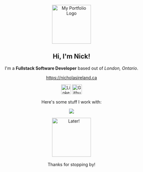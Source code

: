 <p align="center">
    <a href="https://nicholasireland.ca" target="_blank">
        <img src="https://nicholasireland.ca/images/logo.svg" alt="My Portfolio Logo" width="128" height="128"/>
    </a>
</p>
<h2 align="center">Hi, I'm Nick!</h2>

<p align="center">
    I'm a <strong>Fullstack Software Developer</strong> based out of <em>London, Ontario</em>.
</p>
<p align="center">
    <a href="https://nicholasireland.ca" target="_blank">https://nicholasireland.ca</a>
</p>
<p align="center">
    <a href="https://www.linkedin.com/in/irelandnicholas/" target="_blank"><img src="https://skillicons.dev/icons?i=linkedin" width="32" height="32" alt="LinkedIn"></a>
    <a href="https://github.com/xp-bar" target="_blank"><img src="https://skillicons.dev/icons?i=github" width="32" height="32" alt="Github"></a>
</p>
<p align="center">
    Here's some stuff I work with:
</p>
<p align="center">
    <img src="https://skillicons.dev/icons?i=php,laravel,js,ts,vue,ruby,rails,html,css,sass,bootstrap,mysql,nginx,lua,swift,git,neovim,pnpm,aws,vite,zsh&perline=5">
</p>

<p align="center">
    <img src="https://nicholasireland.ca/images/alien_waving.svg" alt="Later!" width="128" height="128"/>
    <br><br>
    Thanks for stopping by!
</p>
